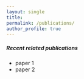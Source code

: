 ```yaml
---
layout: single
title: 
permalink: /publications/
author_profile: true
---
```


##### Recent related publications

- paper 1
- paper 2
